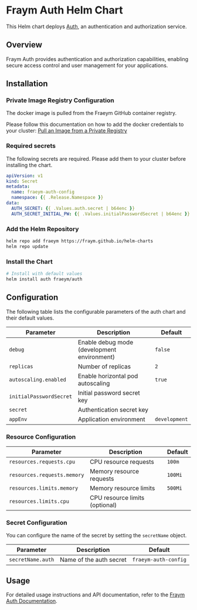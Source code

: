 # Fraym Auth Helm Chart

This Helm chart deploys [Auth](https://docs.freym.becklyn.app/docs/services/auth/introduction), an authentication and authorization service.

## Overview

Fraym Auth provides authentication and authorization capabilities, enabling secure access control and user management for your applications.

## Installation

### Private Image Registry Configuration

The docker image is pulled from the Fraeym GitHub container registry.

Please follow this documentation on how to add the docker credentials to your cluster:
[Pull an Image from a Private Registry](https://kubernetes.io/docs/tasks/configure-pod-container/pull-image-private-registry/)

### Required secrets

The following secrets are required. Please add them to your cluster before installing the chart.

```yaml
apiVersion: v1
kind: Secret
metadata:
  name: fraeym-auth-config
  namespace: {{ .Release.Namespace }}
data:
  AUTH_SECRET: {{ .Values.auth.secret | b64enc }}
  AUTH_SECRET_INITIAL_PW: {{ .Values.initialPasswordSecret | b64enc }}
```
### Add the Helm Repository

```bash
helm repo add fraeym https://fraym.github.io/helm-charts
helm repo update
```

### Install the Chart

```bash
# Install with default values
helm install auth fraeym/auth
```

## Configuration

The following table lists the configurable parameters of the auth chart and their default values.

| Parameter               | Description                                 | Default       |
| ----------------------- | ------------------------------------------- | -------------|
| `debug`                 | Enable debug mode (development environment) | `false`       |
| `replicas`              | Number of replicas                          | `2`           |
| `autoscaling.enabled`   | Enable horizontal pod autoscaling           | `true`        |
| `initialPasswordSecret` | Initial password secret key                 |               |
| `secret`                | Authentication secret key                   |               |
| `appEnv`                | Application environment                     | `development` |

### Resource Configuration

| Parameter                   | Description                    | Default |
| --------------------------- | ------------------------------ | ------- |
| `resources.requests.cpu`    | CPU resource requests          | `100m`  |
| `resources.requests.memory` | Memory resource requests       | `100Mi` |
| `resources.limits.memory`   | Memory resource limits         | `500Mi` |
| `resources.limits.cpu`      | CPU resource limits (optional) |         |

### Secret Configuration

You can configure the name of the secret by setting the `secretName` object.

| Parameter             | Description                 | Default                  |
| --------------------- | --------------------------- | ------------------------ |
| `secretName.auth`     | Name of the auth secret     | `fraeym-auth-config`     |

## Usage

For detailed usage instructions and API documentation, refer to the [Fraym Auth Documentation](https://docs.freym.becklyn.app/docs/services/auth/introduction).

